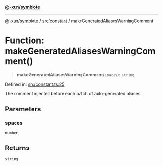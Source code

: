 [**@-xun/symbiote**](../../../README.md)

***

[@-xun/symbiote](../../../README.md) / [src/constant](../README.md) / makeGeneratedAliasesWarningComment

# Function: makeGeneratedAliasesWarningComment()

> **makeGeneratedAliasesWarningComment**(`spaces`): `string`

Defined in: [src/constant.ts:25](https://github.com/Xunnamius/symbiote/blob/e3c8f9ab2680e6eaa30465c77954050484c7c41e/src/constant.ts#L25)

The comment injected before each batch of auto-generated aliases.

## Parameters

### spaces

`number`

## Returns

`string`
